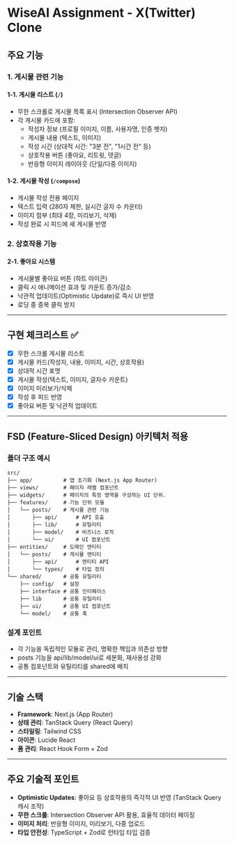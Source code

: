 # WiseAI Assignment - X(Twitter) Clone

## 주요 기능

### 1. 게시물 관련 기능

#### 1-1. 게시물 리스트 (`/`)

- 무한 스크롤로 게시물 목록 표시 (Intersection Observer API)
- 각 게시물 카드에 포함:
  - 작성자 정보 (프로필 이미지, 이름, 사용자명, 인증 뱃지)
  - 게시물 내용 (텍스트, 이미지)
  - 작성 시간 (상대적 시간: "3분 전", "1시간 전" 등)
  - 상호작용 버튼 (좋아요, 리트윗, 댓글)
  - 반응형 이미지 레이아웃 (단일/다중 이미지)

#### 1-2. 게시물 작성 (`/compose`)

- 게시물 작성 전용 페이지
- 텍스트 입력 (280자 제한, 실시간 글자 수 카운터)
- 이미지 첨부 (최대 4장, 미리보기, 삭제)
- 작성 완료 시 피드에 새 게시물 반영

### 2. 상호작용 기능

#### 2-1. 좋아요 시스템

- 게시물별 좋아요 버튼 (하트 아이콘)
- 클릭 시 애니메이션 효과 및 카운트 증가/감소
- 낙관적 업데이트(Optimistic Update)로 즉시 UI 반영
- 로딩 중 중복 클릭 방지

---

## 구현 체크리스트 ✅

- [x] 무한 스크롤 게시물 리스트
- [x] 게시물 카드(작성자, 내용, 이미지, 시간, 상호작용)
- [x] 상대적 시간 포맷
- [x] 게시물 작성(텍스트, 이미지, 글자수 카운트)
- [x] 이미지 미리보기/삭제
- [x] 작성 후 피드 반영
- [x] 좋아요 버튼 및 낙관적 업데이트

---

## FSD (Feature-Sliced Design) 아키텍처 적용

### 폴더 구조 예시

```
src/
├── app/          # 앱 초기화 (Next.js App Router)
├── views/        # 페이지 레벨 컴포넌트
├── widgets/      # 페이지의 특정 영역을 구성하는 UI 단위.
├── features/     # 기능 단위 모듈
│   └── posts/    # 게시물 관련 기능
│       ├── api/      # API 호출
│       ├── lib/      # 유틸리티
│       ├── model/    # 비즈니스 로직
│       └── ui/       # UI 컴포넌트
├── entities/     # 도메인 엔티티
│   └── posts/    # 게시물 엔티티
│       ├── api/      # 엔티티 API
│       └── types/    # 타입 정의
└── shared/       # 공통 유틸리티
    ├── config/   # 설정
    ├── interface # 공통 인터페이스
    ├── lib       # 공통 유틸리티
    ├── ui/       # 공통 UI 컴포넌트
    └── model/    # 공통 훅
```

### 설계 포인트

- 각 기능을 독립적인 모듈로 관리, 명확한 책임과 의존성 방향
- posts 기능을 api/lib/model/ui로 세분화, 재사용성 강화
- 공통 컴포넌트와 유틸리티를 shared에 배치

---

## 기술 스택

- **Framework**: Next.js (App Router)
- **상태 관리**: TanStack Query (React Query)
- **스타일링**: Tailwind CSS
- **아이콘**: Lucide React
- **폼 관리**: React Hook Form + Zod

---

## 주요 기술적 포인트

- **Optimistic Updates**: 좋아요 등 상호작용의 즉각적 UI 반영 (TanStack Query 캐시 조작)
- **무한 스크롤**: Intersection Observer API 활용, 효율적 데이터 페이징
- **이미지 처리**: 반응형 이미지, 미리보기, 다중 업로드
- **타입 안전성**: TypeScript + Zod로 런타임 타입 검증
